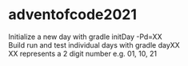 # adventofcode2021
Initialize a new day with gradle initDay -Pd=XX  
Build run and test individual days with gradle dayXX  
XX represents a 2 digit number e.g. 01, 10, 21